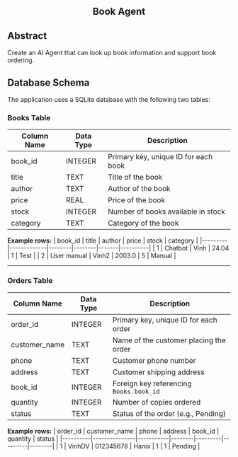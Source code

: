 <div align="center">
<h2>Book Agent</h2>
</div>

## Abstract
Create an AI Agent that can look up book information and support book ordering.

## Database Schema

The application uses a SQLite database with the following two tables:

### Books Table
| Column Name | Data Type | Description |
|-------------|-----------|-------------|
| book_id     | INTEGER   | Primary key, unique ID for each book |
| title       | TEXT      | Title of the book |
| author      | TEXT      | Author of the book |
| price       | REAL      | Price of the book |
| stock       | INTEGER   | Number of books available in stock |
| category    | TEXT      | Category of the book |

**Example rows:**
| book_id | title        | author | price  | stock | category |
|---------|-------------|--------|--------|-------|----------|
| 1       | Chatbot      | Vinh   | 24.04  | 1     | Test     |
| 2       | User manual  | Vinh2  | 2003.0 | 5     | Manual   |

---

### Orders Table
| Column Name    | Data Type | Description |
|----------------|-----------|-------------|
| order_id       | INTEGER   | Primary key, unique ID for each order |
| customer_name  | TEXT      | Name of the customer placing the order |
| phone          | TEXT      | Customer phone number |
| address        | TEXT      | Customer shipping address |
| book_id        | INTEGER   | Foreign key referencing `Books.book_id` |
| quantity       | INTEGER   | Number of copies ordered |
| status         | TEXT      | Status of the order (e.g., Pending) |

**Example rows:**
| order_id | customer_name | phone      | address | book_id | quantity | status |
|----------|---------------|-----------|--------|---------|---------|--------|
| 1        | VinhDV        | 012345678 | Hanoi  | 1       | 1       | Pending |
